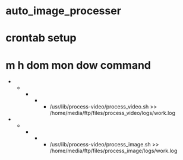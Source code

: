 # auto_image_processer


# crontab setup
# m h  dom mon dow   command

* * * * * /usr/lib/process-video/process_video.sh >> /home/media/ftp/files/process_video/logs/work.log
* * * * * /usr/lib/process-video/process_image.sh >> /home/media/ftp/files/process_image/logs/work.log
